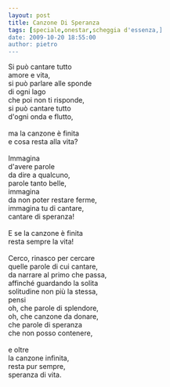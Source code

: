 ```yaml
---
layout: post
title: Canzone Di Speranza
tags: [speciale,onestar,scheggia d'essenza,]
date: 2009-10-20 18:55:00
author: pietro
---
```

Si può cantare tutto<br/>amore e vita,<br/>si può parlare alle sponde<br/>di ogni lago<br/>che poi non ti risponde,<br/>si può cantare tutto<br/>d'ogni onda e flutto,<br/><br/>ma la canzone è finita<br/>e cosa resta alla vita?<br/><br/>Immagina<br/>d'avere parole<br/>da dire a qualcuno,<br/>parole tanto belle,<br/>immagina<br/>da non poter restare ferme,<br/>immagina tu di cantare,<br/>cantare di speranza!<br/><br/>E se la canzone è finita<br/>resta sempre la vita!<br/><br/>Cerco, rinasco per cercare<br/>quelle parole di cui cantare,<br/>da narrare al primo che passa,<br/>affinché guardando la solita<br/>solitudine non più la stessa,<br/>pensi<br/>oh, che parole di splendore,<br/>oh, che canzone da donare,<br/>che parole di speranza<br/>che non posso contenere,<br/><br/>e oltre<br/>la canzone infinita,<br/>resta pur sempre,<br/>speranza di vita.

